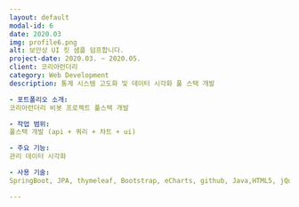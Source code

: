 ```yaml
---
layout: default
modal-id: 6
date: 2020.03
img: profile6.png
alt: 보안상 UI 킷 샘플 덤프합니다.
project-date: 2020.03. ~ 2020.05.
client: 코리아런더리
category: Web Development
description: 통계 시스템 고도화 및 데이터 시각화 풀 스택 개발

- 포트폴리오 소개:
코리아런더리 비봇 프로젝트 풀스택 개발

- 작업 범위:
풀스택 개발 (api + 쿼리 + 챠트 + ui)

- 주요 기능:
관리 데이터 시각화

- 사용 기술:
SpringBoot, JPA, thymeleaf, Bootstrap, eCharts, github, Java,HTML5, jQuery , Amazone Cloud

---
```


